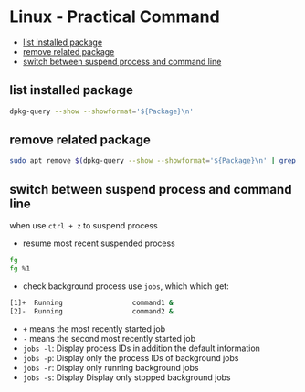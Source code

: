 # Linux - Practical Command

* [list installed package](#list-installed-package)
* [remove related package](#remove-related-package)
* [switch between suspend process and command line](#switch-between-suspend-process-and-command-line)

## list installed package

```sh
dpkg-query --show --showformat='${Package}\n'
```

## remove related package

```sh
sudo apt remove $(dpkg-query --show --showformat='${Package}\n' | grep -i 'package-name')
```

## switch between suspend process and command line

when use `ctrl + z` to suspend process

- resume most recent suspended process

```sh
fg
fg %1
```

- check background process use `jobs`, which which get:

```sh
[1]+  Running                 command1 &
[2]-  Running                 command2 &
```

- `+` means the most recently started job
- `-` means the second most recently started job
- `jobs -l`: Display process IDs in addition the default information
- `jobs -p`: Display only the process IDs of background jobs
- `jobs -r`: Display only running background jobs
- `jobs -s`: Display Display only stopped background jobs


